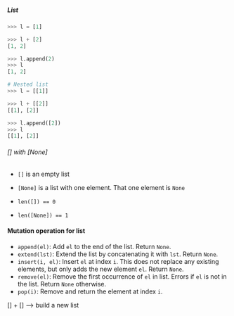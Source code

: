 ##### List

```python
>>> l = [1]

>>> l + [2]
[1, 2]

>>> l.append(2)
>>> l
[1, 2]

# Nested list
>>> l = [[1]]

>>> l + [[2]]
[[1], [2]]

>>> l.append([2])
>>> l
[[1], [2]]
```



###### [] with [None]

* `[]` is an empty list
* `[None]` is a list with one element. That one element is `None`

* `len([]) == 0`
* `len([None]) == 1`



#### Mutation operation for list

- `append(el)`: Add `el` to the end of the list. Return `None`.
- `extend(lst)`: Extend the list by concatenating it with `lst`. Return `None`.
- `insert(i, el)`: Insert `el` at index `i`. This does not replace any existing elements, but only adds the new element `el`. Return `None`.
- `remove(el)`: Remove the first occurrence of `el` in list. Errors if `el` is not in the list. Return `None` otherwise.
- `pop(i)`: Remove and return the element at index `i`.

[] + [] --> build a new list
